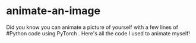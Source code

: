 # animate-an-image
Did you know you can animate a picture of yourself with a few lines of #Python code using  PyTorch . Here's all the code I used to animate myself! 
